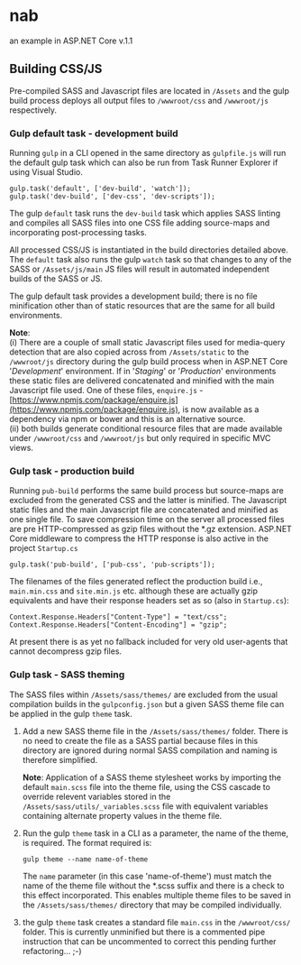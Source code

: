 # nab
an example in ASP.NET Core v.1.1

## Building CSS/JS

Pre-compiled SASS and Javascript files are located in ```/Assets``` and the gulp build process deploys all output files to ```/wwwroot/css``` and ```/wwwroot/js``` respectively.

### Gulp default task - development build

Running ```gulp``` in a CLI opened in the same directory as ```gulpfile.js``` will run the default gulp task which can also be run from Task Runner Explorer if using Visual Studio.

```gulp.task('default', ['dev-build', 'watch']);```  
```gulp.task('dev-build', ['dev-css', 'dev-scripts']);```

The gulp ```default``` task runs the ```dev-build``` task which applies SASS linting and compiles all SASS files into one CSS file adding source-maps and incorporating post-processing tasks. 

All processed CSS/JS is instantiated in the build directories detailed above. The ```default``` task also runs the gulp ```watch``` task so that changes to any of the SASS or ```/Assets/js/main``` JS files will result in automated independent builds of the SASS or JS.

The gulp default task provides a development build; there is no file minification other than of static resources that are the same for all build environments.

**Note**:  
        (i) There are a couple of small static Javascript files used for media-query detection that are also copied across from ```/Assets/static``` to the ```/wwwroot/js``` directory during the gulp build process when in ASP.NET Core '*Development*' environment. If in '*Staging*' or '*Production*' environments these static files are delivered concatenated and minified with the main Javascript file used. One of these files, ```enquire.js``` - [https://www.npmjs.com/package/enquire.js](https://www.npmjs.com/package/enquire.js), is now available as a dependency via npm or bower and this is an alternative source.  
        (ii) both builds generate conditional resource files that are made available under ```/wwwroot/css``` and ```/wwwroot/js``` but only required in specific MVC views.

### Gulp task - production build

Running ```pub-build``` performs the same build process but source-maps are excluded from the generated CSS and the latter is minified. The Javascript static files and the main Javascript file are concatenated and minified as one single file. To save compression time on the server all processed files are pre HTTP-compressed as gzip files without the *.gz extension. ASP.NET Core middleware to compress the HTTP response is also active in the project ```Startup.cs```

```gulp.task('pub-build', ['pub-css', 'pub-scripts']);```

The filenames of the files generated reflect the production build i.e., ```main.min.css``` and ```site.min.js``` etc. although these are actually gzip equivalents and have their response headers set as so (also in ```Startup.cs```):

```Context.Response.Headers["Content-Type"] = "text/css";```  
```Context.Response.Headers["Content-Encoding"] = "gzip";```

At present there is as yet no fallback included for very old user-agents that cannot decompress gzip files.

### Gulp task - SASS theming

The SASS files within ```/Assets/sass/themes/``` are excluded from the usual compilation builds in the ```gulpconfig.json``` but a given SASS theme file can be applied in the gulp ```theme``` task.

1. Add a new SASS theme file in the ```/Assets/sass/themes/``` folder. There is no need to create the file as a SASS partial because files in this directory are ignored during normal SASS compilation and naming is therefore simplified. 

    **Note**:
    Application of a SASS theme stylesheet works by importing the default ```main.scss``` file into the theme file, using the CSS cascade to override relevent variables stored in the ```/Assets/sass/utils/_variables.scss``` file with equivalent variables containing alternate property values in the theme file. 

2. Run the gulp ```theme``` task in a CLI as a parameter, the name of the theme, is required. The format required is:

    ```gulp theme --name name-of-theme```

    The ```name``` parameter (in this case 'name-of-theme') must match the name of the theme file without the *.scss suffix and there is a check to this effect incorporated. This enables multiple theme files to be saved in the ```/Assets/sass/themes/``` directory that may be compiled individually.

3. the gulp ```theme``` task creates a standard file ```main.css``` in the ```/wwwroot/css/``` folder. This is currently unminified but there is a commented pipe instruction that can be uncommented to correct this pending further refactoring... ;-)